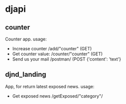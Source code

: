 # djapi

## counter
Counter app.
usage: 
* Increase counter
 /add/"counter" (GET)
* Get counter value:
 /counter/"counter" (GET)
* Send us your mail
 /postman/ (POST
 {'content': 'text'}
 
  

## djnd_landing
App, for return latest exposed news.
usage: 
* Get exposed news
 /getExposed/"category"/
